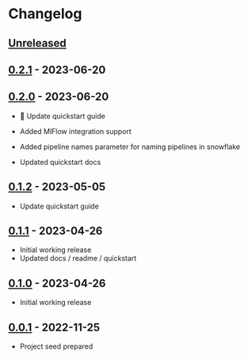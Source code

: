 # Changelog

## [Unreleased]

## [0.2.1] - 2023-06-20

## [0.2.0] - 2023-06-20

-   📝 Update quickstart guide

-   Added MlFlow integration support

-   Added pipeline names parameter for naming pipelines in snowflake

-   Updated quickstart docs

## [0.1.2] - 2023-05-05

-   Update quickstart guide

## [0.1.1] - 2023-04-26

-   Initial working release  
-   Updated docs / readme / quickstart

## [0.1.0] - 2023-04-26

-   Initial working release

## [0.0.1] - 2022-11-25

-   Project seed prepared

[Unreleased]: https://github.com/getindata/kedro-snowflake/compare/0.2.1...HEAD

[0.2.1]: https://github.com/getindata/kedro-snowflake/compare/0.2.0...0.2.1

[0.2.0]: https://github.com/getindata/kedro-snowflake/compare/0.1.2...0.2.0

[0.1.2]: https://github.com/getindata/kedro-snowflake/compare/0.1.1...0.1.2

[0.1.1]: https://github.com/getindata/kedro-snowflake/compare/0.1.0...0.1.1

[0.1.0]: https://github.com/getindata/kedro-snowflake/compare/0.0.1...0.1.0

[0.0.1]: https://github.com/getindata/kedro-snowflake/compare/3535c1bbe2ee2f5f23e71f8104b57d391992baa2...0.0.1
